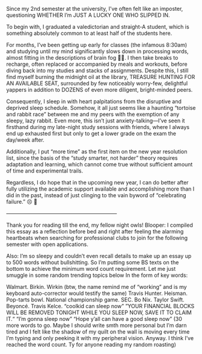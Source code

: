 

Since my 2nd semester at the university, I’ve often felt like an imposter, questioning WHETHER I’m JUST A LUCKY ONE WHO SLIPPED IN.  

To begin with, I graduated a valedictorian and straight-A student, which is something absolutely common to at least half of the students here. 

For months, I’ve been getting up early for classes (the infamous 8:30am) and studying until my mind significantly slows down in processing words, almost fitting in the descriptions of brain fog 😶‍🌫️. I then take breaks to recharge, often replaced or accompanied by meals and workouts, before diving back into my studies and stacks of assignments. Despite this, I still find myself burning the midnight oil at the library, TREASURE HUNTING FOR AN AVAILABLE SEAT, surrounded by few noticeably worry-few, delightful yappers in addition to DOZENS of even more diligent, bright-minded peers. 

Consequently, I sleep in with heart palpitations from the disruptive and deprived sleep schedule. Somehow, it all just seems like a haunting “tortoise and rabbit race” between me and my peers with the exemption of any sleepy, lazy rabbit. Even more, this isn’t just anxiety-talking—I’ve seen it firsthand during my late-night study sessions with friends, where I always end up exhausted first but only to get a lower grade on the exam the day/week after. 

Additionally, I put “more time” as the first item on the new year resolution list, since the basis of the “study smarter, not harder” theory requires adaptation and learning, which cannot come true without sufficient amount of time and experimental trails.

Regardless, I do hope that in the upcoming new year, I can do better after fully utilizing the academic support available and accomplishing more than I did in the past, instead of just clinging to the vain byword of “celebrating failure.” 😣 🤞

—————————————————————

Thank you for reading till the end, my fellow night owls! 
Blooper: I compiled this essay as a reflection before bed and right after feeling the alarming heartbeats when searching for professional clubs to join for the following semester with open applications.

Also: I’m so sleepy and couldn’t even recall details to make up an essay up to 500 words without bullshitting. So I’m putting some BS texts on the bottom to achieve the minimum word count requirement. Let me just smuggle in some random trending topics below In the form of key words:

Walmart. Birkin. Wirkin (btw, the name remind me of “working” and is my keyboard auto-corrector would testify the same) Travis Hunter. Heisman. Pop-tarts bowl. National championship game. SEC. Bo Nix. Taylor Swift. Beyoncé. Travis Kelce. 
“coolkid can sleep now” 
”YOUR FINANCIAL BLOCKS WILL BE REMOVED TONIGHT WHILE YOU SLEEP NOW, SAVE IT TO CLAIM IT.“ 
“I’m gonna sleep now” 
“Hope y’all can have a good sleep now” (30 more words to go. Maybe I should write smth more personal but I’m darn tired and I felt like the shadow of my quilt on the wall is moving every time I’m typing and only peeking it with my peripheral vision. Anyway. I think I’ve reached the word count. Ty for anyone reading my random roasting) 
